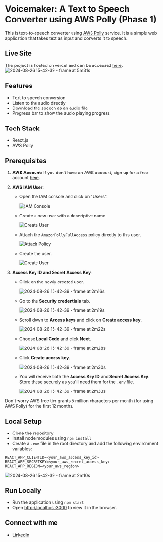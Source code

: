 # Voicemaker: A Text to Speech Converter using AWS Polly (Phase 1)

This is text-to-speech converter using [AWS Polly](https://aws.amazon.com/polly/) service. It is a simple web application that takes text as input and converts it to speech.

## Live Site

The project is hosted on vercel and can be accessed [here](https://im-atharva4907-text-to-speech-aws-hosting.vercel.app/).
![2024-08-26 15-42-39 - frame at 5m31s](https://github.com/user-attachments/assets/0d499459-57d4-4836-9c20-ef2b47d7d1d8)


## Features

- Text to speech conversion
- Listen to the audio directly
- Download the speech as an audio file
- Progress bar to show the audio playing progress

## Tech Stack

- React.js
- AWS Polly

## Prerequisites

1. **AWS Account**: If you don’t have an AWS account, sign up for a free account [here](https://aws.amazon.com/free/).
2. **AWS IAM User**:
   - Open the IAM console and click on "Users".
     
     ![IAM Console](https://github.com/user-attachments/assets/93e94e1e-a99e-4796-856b-b67c43e3f562)

   - Create a new user with a descriptive name.

     ![Create User](https://github.com/user-attachments/assets/e494e61e-2a24-47e0-b2d2-283673cee301)

   - Attach the `AmazonPollyFullAccess` policy directly to this user.
  
     ![Attach Policy](https://github.com/user-attachments/assets/699c010b-c3db-4132-9585-32e299e006d2)

   - Create the user.
  
     ![Create User](https://github.com/user-attachments/assets/b0fdfe9f-85a1-4aa5-a829-18543c90ca74)

3. **Access Key ID and Secret Access Key**:
   - Click on the newly created user.

      ![2024-08-26 15-42-39 - frame at 2m16s](https://github.com/user-attachments/assets/79ff9a94-f244-4aac-816b-953882fdfbcc)

   - Go to the **Security credentials** tab.
  
     ![2024-08-26 15-42-39 - frame at 2m19s](https://github.com/user-attachments/assets/e12d85a5-221e-4d37-a34d-ae539258c5e9)

   - Scroll down to **Access keys** and click on **Create access key**.
  
     ![2024-08-26 15-42-39 - frame at 2m22s](https://github.com/user-attachments/assets/1d1bdbc4-c529-4854-a331-705cabd23a2c)

   - Choose **Local Code** and click **Next**.

    
     ![2024-08-26 15-42-39 - frame at 2m28s](https://github.com/user-attachments/assets/9cae4b27-975a-4814-831f-ec542d382058)

   - Click **Create access key**.
  
     ![2024-08-26 15-42-39 - frame at 2m30s](https://github.com/user-attachments/assets/33309865-6648-403b-bf1d-c2472145679f)

   - You will receive both the **Access Key ID** and **Secret Access Key**. Store these securely as you'll need them for the `.env` file.
  
     ![2024-08-26 15-42-39 - frame at 2m33s](https://github.com/user-attachments/assets/8fb5bc00-57cf-4a14-8ca0-32f734d931d9)




Don't worry AWS free tier grants 5 million characters per month (for using AWS Polly) for the first 12 months.

## Local Setup

- Clone the repository
- Install node modules using `npm install`
- Create a `.env` file in the root directory and add the following environment variables:

```
REACT_APP_CLIENTID=<your_aws_access_key_id>
REACT_APP_SECRETKEY=<your_aws_secret_access_key>
REACT_APP_REGION=<your_aws_region>
```
![2024-08-26 15-42-39 - frame at 2m10s](https://github.com/user-attachments/assets/7792387e-def0-419f-a67e-f006a30dbf9b)


## Run Locally

- Run the application using `npm start`
- Open [http://localhost:3000](http://localhost:3000) to view it in the browser.

## Connect with me
- [LinkedIn](https://www.linkedin.com/in/imatharva/)
